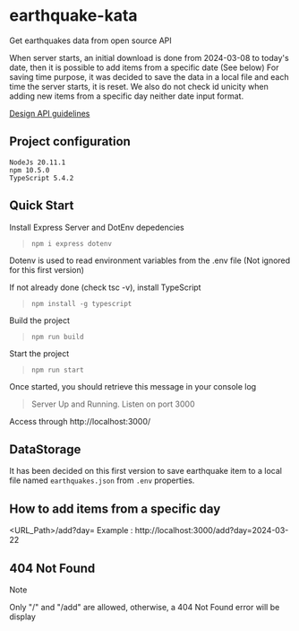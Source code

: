 # earthquake-kata
Get earthquakes data from open source API

When server starts, an initial download is done from 2024-03-08 to today's date, then it is possible to add items from a specific date (See below)
For saving time purpose, it was decided to save the data in a local file and each time the server starts, it is reset.
We also do not check id unicity when adding new items from a specific day neither date input format.

[Design API guidelines](/design)

## Project configuration
`NodeJs 20.11.1`<br/>
`npm 10.5.0`<br/>
`TypeScript 5.4.2`

## Quick Start
Install Express Server and DotEnv depedencies
> `npm i express dotenv`

Dotenv is used to read environment variables from the .env file (Not ignored for this first version)

If not already done (check tsc -v), install TypeScript
> `npm install -g typescript`

Build the project
> `npm run build`

Start the project
> `npm run start`

Once started, you should retrieve this message in your console log 
> Server Up and Running. Listen on port 3000

Access through http://localhost:3000/

## DataStorage
It has been decided on this first version to save earthquake item to a local file named ``earthquakes.json`` from `.env` properties.

## How to add items from a specific day
<URL_Path>/add?day=<YYYY-MM-DD>
Example : http://localhost:3000/add?day=2024-03-22

## 404 Not Found
> [!NOTE]
Only "/" and "/add" are allowed, otherwise, a 404 Not Found error will be display
